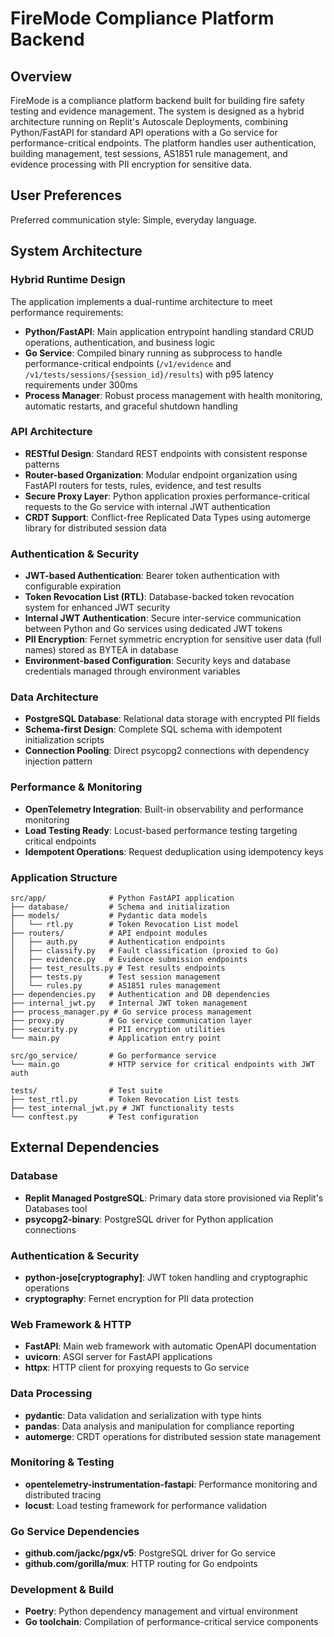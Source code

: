 # FireMode Compliance Platform Backend

## Overview

FireMode is a compliance platform backend built for building fire safety testing and evidence management. The system is designed as a hybrid architecture running on Replit's Autoscale Deployments, combining Python/FastAPI for standard API operations with a Go service for performance-critical endpoints. The platform handles user authentication, building management, test sessions, AS1851 rule management, and evidence processing with PII encryption for sensitive data.

## User Preferences

Preferred communication style: Simple, everyday language.

## System Architecture

### Hybrid Runtime Design
The application implements a dual-runtime architecture to meet performance requirements:
- **Python/FastAPI**: Main application entrypoint handling standard CRUD operations, authentication, and business logic
- **Go Service**: Compiled binary running as subprocess to handle performance-critical endpoints (`/v1/evidence` and `/v1/tests/sessions/{session_id}/results`) with p95 latency requirements under 300ms
- **Process Manager**: Robust process management with health monitoring, automatic restarts, and graceful shutdown handling

### API Architecture
- **RESTful Design**: Standard REST endpoints with consistent response patterns
- **Router-based Organization**: Modular endpoint organization using FastAPI routers for tests, rules, evidence, and test results
- **Secure Proxy Layer**: Python application proxies performance-critical requests to the Go service with internal JWT authentication
- **CRDT Support**: Conflict-free Replicated Data Types using automerge library for distributed session data

### Authentication & Security
- **JWT-based Authentication**: Bearer token authentication with configurable expiration
- **Token Revocation List (RTL)**: Database-backed token revocation system for enhanced JWT security
- **Internal JWT Authentication**: Secure inter-service communication between Python and Go services using dedicated JWT tokens
- **PII Encryption**: Fernet symmetric encryption for sensitive user data (full names) stored as BYTEA in database
- **Environment-based Configuration**: Security keys and database credentials managed through environment variables

### Data Architecture
- **PostgreSQL Database**: Relational data storage with encrypted PII fields
- **Schema-first Design**: Complete SQL schema with idempotent initialization scripts
- **Connection Pooling**: Direct psycopg2 connections with dependency injection pattern

### Performance & Monitoring
- **OpenTelemetry Integration**: Built-in observability and performance monitoring
- **Load Testing Ready**: Locust-based performance testing targeting critical endpoints
- **Idempotent Operations**: Request deduplication using idempotency keys

### Application Structure
```
src/app/              # Python FastAPI application
├── database/         # Schema and initialization
├── models/           # Pydantic data models
│   └── rtl.py        # Token Revocation List model
├── routers/          # API endpoint modules
│   ├── auth.py       # Authentication endpoints
│   ├── classify.py   # Fault classification (proxied to Go)
│   ├── evidence.py   # Evidence submission endpoints
│   ├── test_results.py # Test results endpoints
│   ├── tests.py      # Test session management
│   └── rules.py      # AS1851 rules management
├── dependencies.py   # Authentication and DB dependencies
├── internal_jwt.py   # Internal JWT token management
├── process_manager.py # Go service process management
├── proxy.py          # Go service communication layer
├── security.py       # PII encryption utilities
└── main.py           # Application entry point

src/go_service/       # Go performance service
└── main.go           # HTTP service for critical endpoints with JWT auth

tests/                # Test suite
├── test_rtl.py       # Token Revocation List tests
├── test_internal_jwt.py # JWT functionality tests
└── conftest.py       # Test configuration
```

## External Dependencies

### Database
- **Replit Managed PostgreSQL**: Primary data store provisioned via Replit's Databases tool
- **psycopg2-binary**: PostgreSQL driver for Python application connections

### Authentication & Security
- **python-jose[cryptography]**: JWT token handling and cryptographic operations
- **cryptography**: Fernet encryption for PII data protection

### Web Framework & HTTP
- **FastAPI**: Main web framework with automatic OpenAPI documentation
- **uvicorn**: ASGI server for FastAPI applications
- **httpx**: HTTP client for proxying requests to Go service

### Data Processing
- **pydantic**: Data validation and serialization with type hints
- **pandas**: Data analysis and manipulation for compliance reporting
- **automerge**: CRDT operations for distributed session state management

### Monitoring & Testing
- **opentelemetry-instrumentation-fastapi**: Performance monitoring and distributed tracing
- **locust**: Load testing framework for performance validation

### Go Service Dependencies
- **github.com/jackc/pgx/v5**: PostgreSQL driver for Go service
- **github.com/gorilla/mux**: HTTP routing for Go endpoints

### Development & Build
- **Poetry**: Python dependency management and virtual environment
- **Go toolchain**: Compilation of performance-critical service components